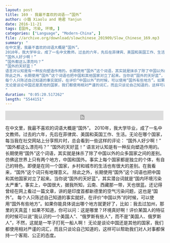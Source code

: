 ```yaml
---
layout: post
title: 169 - 我最不喜欢的词语——“国外”
author: 小璐 Xiaolu and 艳君 Yanjun
date: 2016-11-21
tags: [国外, 污染, 环境, ]
categories: ["Language", "Modern-China", ]
file: //archive.org/download/slowchinese_201909/Slow_Chinese_169.mp3
summary: "
在中文里，我最不喜欢的词语大概是“国外”。
2010年，我大学毕业，成了一名中文教师。过去的六年，先后在菲律宾、美国和英国工作、生活。无论在哪个国家，每当我在社交网站上分享照片时，总会看到一些这样的评论：
“国外人好少啊！”
“国外都这么漂亮吗？”
“国外的天好蓝！”
语言对认知是有一种反向塑造作用的。长期使用“国外”这个词语，其实就是抹杀了除了中国以外的众多国家之间的差别。仿佛这世界上只有两个地方，中国和国外。事实上每个国家都是独立的个体，有自己的特色。即便是在同一个国家，乡村和城市的生活也有很大的差别。在我看来，“国外”这个词只有地理意义。
除此之外，长期使用“国外”这个词语也把中国和其他国家对立了起来。当你说“国外的天好蓝”，其实潜台词就是“国内环境污染太严重”。事实上，中国很大，据我所知，云南、西藏那一带，天也很蓝。还记得曾经在网上看过一篇文章，讲的是印度首都新德里的空气污染问题，这也是“国外”。
每个人只陈述自己知道的事实就好。在评价“中国以外”的时候，可以使用“国外有些地方”。如果你能具体说出哪个地方就更好了，比如：我去过加州，那里的天真蓝！如果不知道，你可以问：这是哪里？环境真好啊！评价某国人的特征的时候可以说“我认识的一个美国人”、“俄罗斯有些人”，而不是“美国人、俄罗斯人”，不然，这就是一竿子打死一船人啊！
无论是谈论中国还是其他的国家，我们都使用相对严谨的词汇，而且只谈论自己知道的，这样可以帮助我们对人对事都保持一个客观、公正的态度。
"
duration: "0:05:20.517262"
length: "5544151"
---
```


<iframe src="https://archive.org/embed/slowchinese_201909/Slow_Chinese_169.mp3" width="500" height="30" frameborder="0" webkitallowfullscreen="true" mozallowfullscreen="true" allowfullscreen></iframe>

在中文里，我最不喜欢的词语大概是“国外”。
2010年，我大学毕业，成了一名中文教师。过去的六年，先后在菲律宾、美国和英国工作、生活。无论在哪个国家，每当我在社交网站上分享照片时，总会看到一些这样的评论：
“国外人好少啊！”
“国外都这么漂亮吗？”
“国外的天好蓝！”
语言对认知是有一种反向塑造作用的。长期使用“国外”这个词语，其实就是抹杀了除了中国以外的众多国家之间的差别。仿佛这世界上只有两个地方，中国和国外。事实上每个国家都是独立的个体，有自己的特色。即便是在同一个国家，乡村和城市的生活也有很大的差别。在我看来，“国外”这个词只有地理意义。
除此之外，长期使用“国外”这个词语也把中国和其他国家对立了起来。当你说“国外的天好蓝”，其实潜台词就是“国内环境污染太严重”。事实上，中国很大，据我所知，云南、西藏那一带，天也很蓝。还记得曾经在网上看过一篇文章，讲的是印度首都新德里的空气污染问题，这也是“国外”。
每个人只陈述自己知道的事实就好。在评价“中国以外”的时候，可以使用“国外有些地方”。如果你能具体说出哪个地方就更好了，比如：我去过加州，那里的天真蓝！如果不知道，你可以问：这是哪里？环境真好啊！评价某国人的特征的时候可以说“我认识的一个美国人”、“俄罗斯有些人”，而不是“美国人、俄罗斯人”，不然，这就是一竿子打死一船人啊！
无论是谈论中国还是其他的国家，我们都使用相对严谨的词汇，而且只谈论自己知道的，这样可以帮助我们对人对事都保持一个客观、公正的态度。
